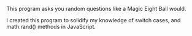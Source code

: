 This program asks you random questions like a Magic Eight Ball would. 

I created this program to solidify my knowledge of switch cases, and math.rand() methods in JavaScript.
